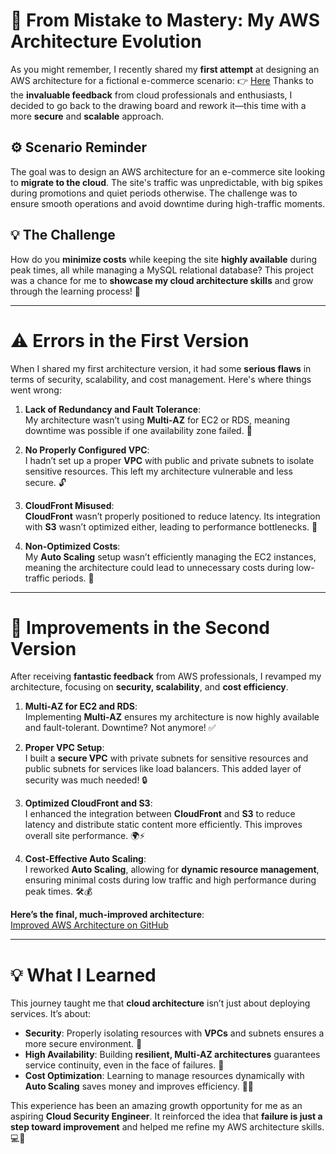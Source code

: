 # 🌟 **From Mistake to Mastery: My AWS Architecture Evolution** 
As you might remember, I recently shared my **first attempt** at designing an AWS architecture for a fictional e-commerce scenario: 
👉 [Here](https://www.linkedin.com/posts/kenza-s-cyber-cloud_aws-cloud-scalability-activity-7249739409011412992-oJyu?utm_source=share&utm_medium=member_desktop) 
Thanks to the **invaluable feedback** from cloud professionals and enthusiasts, I decided to go back to the drawing board and rework it—this time with a more **secure** and **scalable** approach. 
## ⚙️ **Scenario Reminder** 
The goal was to design an AWS architecture for an e-commerce site looking to **migrate to the cloud**. The site's traffic was unpredictable, with big spikes during promotions and quiet periods otherwise. The challenge was to ensure smooth operations and avoid downtime during high-traffic moments. 
## 💡 **The Challenge** 
How do you **minimize costs** while keeping the site **highly available** during peak times, all while managing a MySQL relational database? This project was a chance for me to **showcase my cloud architecture skills** and grow through the learning process! 🚀 


---

# ⚠️ **Errors in the First Version**  
When I shared my first architecture version, it had some **serious flaws** in terms of security, scalability, and cost management. Here's where things went wrong:

1. **Lack of Redundancy and Fault Tolerance**:  
   My architecture wasn’t using **Multi-AZ** for EC2 or RDS, meaning downtime was possible if one availability zone failed. 🚫

2. **No Properly Configured VPC**:  
   I hadn’t set up a proper **VPC** with public and private subnets to isolate sensitive resources. This left my architecture vulnerable and less secure. 🔓

3. **CloudFront Misused**:  
   **CloudFront** wasn’t properly positioned to reduce latency. Its integration with **S3** wasn’t optimized either, leading to performance bottlenecks. 🚦

4. **Non-Optimized Costs**:  
   My **Auto Scaling** setup wasn’t efficiently managing the EC2 instances, meaning the architecture could lead to unnecessary costs during low-traffic periods. 💸

---

# 🔄 **Improvements in the Second Version**  
After receiving **fantastic feedback** from AWS professionals, I revamped my architecture, focusing on **security, scalability**, and **cost efficiency**.

1. **Multi-AZ for EC2 and RDS**:  
   Implementing **Multi-AZ** ensures my architecture is now highly available and fault-tolerant. Downtime? Not anymore! ✅

2. **Proper VPC Setup**:  
   I built a **secure VPC** with private subnets for sensitive resources and public subnets for services like load balancers. This added layer of security was much needed! 🔒

3. **Optimized CloudFront and S3**:  
   I enhanced the integration between **CloudFront** and **S3** to reduce latency and distribute static content more efficiently. This improves overall site performance. 🌍⚡

4. **Cost-Effective Auto Scaling**:  
   I reworked **Auto Scaling**, allowing for **dynamic resource management**, ensuring minimal costs during low traffic and high performance during peak times. 🛠️💰

**Here’s the final, much-improved architecture**:  
[Improved AWS Architecture on GitHub](https://github.com/Kzax01/AWS-Architecture-Projects/blob/main/Project%201%20-%20AWS.md)

---

# 💡 **What I Learned**  
This journey taught me that **cloud architecture** isn’t just about deploying services. It’s about:

- **Security**: Properly isolating resources with **VPCs** and subnets ensures a more secure environment. 🔐
- **High Availability**: Building **resilient, Multi-AZ architectures** guarantees service continuity, even in the face of failures. 💪
- **Cost Optimization**: Learning to manage resources dynamically with **Auto Scaling** saves money and improves efficiency. 🧠💡

This experience has been an amazing growth opportunity for me as an aspiring **Cloud Security Engineer**. It reinforced the idea that **failure is just a step toward improvement** and helped me refine my AWS architecture skills. 💻🚀
